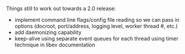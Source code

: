 Things still to work out towards a 2.0 release:

* implement command line flags/config file reading so we can pass in options (docroot, port/address, logging level, worker thread #, etc.)
* add daemonizing capability
* keep-alive using separate event queues for each thread using timer technique in libev documentation